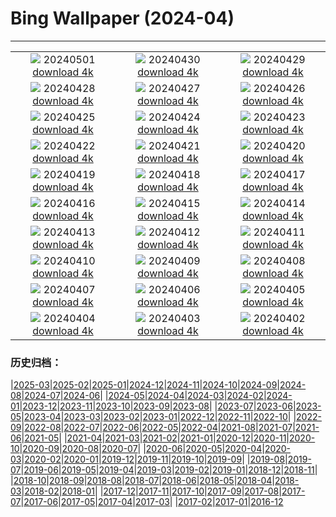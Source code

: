 # Bing Wallpaper (2024-04)
**************
| | | |
| :----: | :----: | :----: |
| ![](https://www.bing.com/th?id=OHR.NienhagenMecklenburg_DE-DE3604963569_1920x1080.jpg) 20240501 [download 4k](https://www.bing.com/th?id=OHR.NienhagenMecklenburg_DE-DE3604963569_UHD.jpg) | ![](https://www.bing.com/th?id=OHR.CheetahRain_DE-DE3160302306_1920x1080.jpg) 20240430 [download 4k](https://www.bing.com/th?id=OHR.CheetahRain_DE-DE3160302306_UHD.jpg) | ![](https://www.bing.com/th?id=OHR.TulouFujian_DE-DE2936952275_1920x1080.jpg) 20240429 [download 4k](https://www.bing.com/th?id=OHR.TulouFujian_DE-DE2936952275_UHD.jpg) |
| ![](https://www.bing.com/th?id=OHR.GuadalupeTexas_DE-DE2699373436_1920x1080.jpg) 20240428 [download 4k](https://www.bing.com/th?id=OHR.GuadalupeTexas_DE-DE2699373436_UHD.jpg) | ![](https://www.bing.com/th?id=OHR.LeucisticHummingbird_DE-DE2322778119_1920x1080.jpg) 20240427 [download 4k](https://www.bing.com/th?id=OHR.LeucisticHummingbird_DE-DE2322778119_UHD.jpg) | ![](https://www.bing.com/th?id=OHR.PenguinDirections_DE-DE2082660344_1920x1080.jpg) 20240426 [download 4k](https://www.bing.com/th?id=OHR.PenguinDirections_DE-DE2082660344_UHD.jpg) |
| ![](https://www.bing.com/th?id=OHR.KalalochTree_DE-DE1811180664_1920x1080.jpg) 20240425 [download 4k](https://www.bing.com/th?id=OHR.KalalochTree_DE-DE1811180664_UHD.jpg) | ![](https://www.bing.com/th?id=OHR.TrilliumOntario_DE-DE6034423661_1920x1080.jpg) 20240424 [download 4k](https://www.bing.com/th?id=OHR.TrilliumOntario_DE-DE6034423661_UHD.jpg) | ![](https://www.bing.com/th?id=OHR.TrinityDublin_DE-DE4235141840_1920x1080.jpg) 20240423 [download 4k](https://www.bing.com/th?id=OHR.TrinityDublin_DE-DE4235141840_UHD.jpg) |
| ![](https://www.bing.com/th?id=OHR.EarthDayTurtle_DE-DE6584075378_1920x1080.jpg) 20240422 [download 4k](https://www.bing.com/th?id=OHR.EarthDayTurtle_DE-DE6584075378_UHD.jpg) | ![](https://www.bing.com/th?id=OHR.CologneFlowerBed_DE-DE3966467653_1920x1080.jpg) 20240421 [download 4k](https://www.bing.com/th?id=OHR.CologneFlowerBed_DE-DE3966467653_UHD.jpg) | ![](https://www.bing.com/th?id=OHR.YellowstoneGeyser_DE-DE4718129608_1920x1080.jpg) 20240420 [download 4k](https://www.bing.com/th?id=OHR.YellowstoneGeyser_DE-DE4718129608_UHD.jpg) |
| ![](https://www.bing.com/th?id=OHR.OrkneyStones_DE-DE4276550885_1920x1080.jpg) 20240419 [download 4k](https://www.bing.com/th?id=OHR.OrkneyStones_DE-DE4276550885_UHD.jpg) | ![](https://www.bing.com/th?id=OHR.AvilaSpain_DE-DE5639007447_1920x1080.jpg) 20240418 [download 4k](https://www.bing.com/th?id=OHR.AvilaSpain_DE-DE5639007447_UHD.jpg) | ![](https://www.bing.com/th?id=OHR.SpringCub_DE-DE5388419505_1920x1080.jpg) 20240417 [download 4k](https://www.bing.com/th?id=OHR.SpringCub_DE-DE5388419505_UHD.jpg) |
| ![](https://www.bing.com/th?id=OHR.UnionSquareNYC_DE-DE5106138170_1920x1080.jpg) 20240416 [download 4k](https://www.bing.com/th?id=OHR.UnionSquareNYC_DE-DE5106138170_UHD.jpg) | ![](https://www.bing.com/th?id=OHR.RedBallBelgium_DE-DE7374714252_1920x1080.jpg) 20240415 [download 4k](https://www.bing.com/th?id=OHR.RedBallBelgium_DE-DE7374714252_UHD.jpg) | ![](https://www.bing.com/th?id=OHR.WeenerPrimroses_DE-DE5775502209_1920x1080.jpg) 20240414 [download 4k](https://www.bing.com/th?id=OHR.WeenerPrimroses_DE-DE5775502209_UHD.jpg) |
| ![](https://www.bing.com/th?id=OHR.SpringApple_DE-DE5480839920_1920x1080.jpg) 20240413 [download 4k](https://www.bing.com/th?id=OHR.SpringApple_DE-DE5480839920_UHD.jpg) | ![](https://www.bing.com/th?id=OHR.SunsetArchesNP_DE-DE3760698211_1920x1080.jpg) 20240412 [download 4k](https://www.bing.com/th?id=OHR.SunsetArchesNP_DE-DE3760698211_UHD.jpg) | ![](https://www.bing.com/th?id=OHR.DragonWaterfall_DE-DE4647448695_1920x1080.jpg) 20240411 [download 4k](https://www.bing.com/th?id=OHR.DragonWaterfall_DE-DE4647448695_UHD.jpg) |
| ![](https://www.bing.com/th?id=OHR.OwlSiblings_DE-DE4556808000_1920x1080.jpg) 20240410 [download 4k](https://www.bing.com/th?id=OHR.OwlSiblings_DE-DE4556808000_UHD.jpg) | ![](https://www.bing.com/th?id=OHR.SkagitValleyTulips_DE-DE4476556053_1920x1080.jpg) 20240409 [download 4k](https://www.bing.com/th?id=OHR.SkagitValleyTulips_DE-DE4476556053_UHD.jpg) | ![](https://www.bing.com/th?id=OHR.HedgehogMeadow_DE-DE4306396811_1920x1080.jpg) 20240408 [download 4k](https://www.bing.com/th?id=OHR.HedgehogMeadow_DE-DE4306396811_UHD.jpg) |
| ![](https://www.bing.com/th?id=OHR.BeaverDenali_DE-DE4088011437_1920x1080.jpg) 20240407 [download 4k](https://www.bing.com/th?id=OHR.BeaverDenali_DE-DE4088011437_UHD.jpg) | ![](https://www.bing.com/th?id=OHR.JapanHimeji_DE-DE3876117869_1920x1080.jpg) 20240406 [download 4k](https://www.bing.com/th?id=OHR.JapanHimeji_DE-DE3876117869_UHD.jpg) | ![](https://www.bing.com/th?id=OHR.BahamasSpace_DE-DE5829125320_1920x1080.jpg) 20240405 [download 4k](https://www.bing.com/th?id=OHR.BahamasSpace_DE-DE5829125320_UHD.jpg) |
| ![](https://www.bing.com/th?id=OHR.AntelopeBotswana_DE-DE6866899384_1920x1080.jpg) 20240404 [download 4k](https://www.bing.com/th?id=OHR.AntelopeBotswana_DE-DE6866899384_UHD.jpg) | ![](https://www.bing.com/th?id=OHR.KyrgyzstanRainbow_DE-DE6804066855_1920x1080.jpg) 20240403 [download 4k](https://www.bing.com/th?id=OHR.KyrgyzstanRainbow_DE-DE6804066855_UHD.jpg) | ![](https://www.bing.com/th?id=OHR.JutlandSpring_DE-DE6705207300_1920x1080.jpg) 20240402 [download 4k](https://www.bing.com/th?id=OHR.JutlandSpring_DE-DE6705207300_UHD.jpg) |

### 历史归档：

|[2025-03](/2025-03/2025-03.md)|[2025-02](/2025-02/2025-02.md)|[2025-01](/2025-01/2025-01.md)|[2024-12](/2024-12/2024-12.md)|[2024-11](/2024-11/2024-11.md)|[2024-10](/2024-10/2024-10.md)|[2024-09](/2024-09/2024-09.md)|[2024-08](/2024-08/2024-08.md)|[2024-07](/2024-07/2024-07.md)|[2024-06](/2024-06/2024-06.md)|
|[2024-05](/2024-05/2024-05.md)|[2024-04](/2024-04/2024-04.md)|[2024-03](/2024-03/2024-03.md)|[2024-02](/2024-02/2024-02.md)|[2024-01](/2024-01/2024-01.md)|[2023-12](/2023-12/2023-12.md)|[2023-11](/2023-11/2023-11.md)|[2023-10](/2023-10/2023-10.md)|[2023-09](/2023-09/2023-09.md)|[2023-08](/2023-08/2023-08.md)|
|[2023-07](/2023-07/2023-07.md)|[2023-06](/2023-06/2023-06.md)|[2023-05](/2023-05/2023-05.md)|[2023-04](/2023-04/2023-04.md)|[2023-03](/2023-03/2023-03.md)|[2023-02](/2023-02/2023-02.md)|[2023-01](/2023-01/2023-01.md)|[2022-12](/2022-12/2022-12.md)|[2022-11](/2022-11/2022-11.md)|[2022-10](/2022-10/2022-10.md)|
|[2022-09](/2022-09/2022-09.md)|[2022-08](/2022-08/2022-08.md)|[2022-07](/2022-07/2022-07.md)|[2022-06](/2022-06/2022-06.md)|[2022-05](/2022-05/2022-05.md)|[2022-04](/2022-04/2022-04.md)|[2021-08](/2021-08/2021-08.md)|[2021-07](/2021-07/2021-07.md)|[2021-06](/2021-06/2021-06.md)|[2021-05](/2021-05/2021-05.md)|
|[2021-04](/2021-04/2021-04.md)|[2021-03](/2021-03/2021-03.md)|[2021-02](/2021-02/2021-02.md)|[2021-01](/2021-01/2021-01.md)|[2020-12](/2020-12/2020-12.md)|[2020-11](/2020-11/2020-11.md)|[2020-10](/2020-10/2020-10.md)|[2020-09](/2020-09/2020-09.md)|[2020-08](/2020-08/2020-08.md)|[2020-07](/2020-07/2020-07.md)|
|[2020-06](/2020-06/2020-06.md)|[2020-05](/2020-05/2020-05.md)|[2020-04](/2020-04/2020-04.md)|[2020-03](/2020-03/2020-03.md)|[2020-02](/2020-02/2020-02.md)|[2020-01](/2020-01/2020-01.md)|[2019-12](/2019-12/2019-12.md)|[2019-11](/2019-11/2019-11.md)|[2019-10](/2019-10/2019-10.md)|[2019-09](/2019-09/2019-09.md)|
|[2019-08](/2019-08/2019-08.md)|[2019-07](/2019-07/2019-07.md)|[2019-06](/2019-06/2019-06.md)|[2019-05](/2019-05/2019-05.md)|[2019-04](/2019-04/2019-04.md)|[2019-03](/2019-03/2019-03.md)|[2019-02](/2019-02/2019-02.md)|[2019-01](/2019-01/2019-01.md)|[2018-12](/2018-12/2018-12.md)|[2018-11](/2018-11/2018-11.md)|
|[2018-10](/2018-10/2018-10.md)|[2018-09](/2018-09/2018-09.md)|[2018-08](/2018-08/2018-08.md)|[2018-07](/2018-07/2018-07.md)|[2018-06](/2018-06/2018-06.md)|[2018-05](/2018-05/2018-05.md)|[2018-04](/2018-04/2018-04.md)|[2018-03](/2018-03/2018-03.md)|[2018-02](/2018-02/2018-02.md)|[2018-01](/2018-01/2018-01.md)|
|[2017-12](/2017-12/2017-12.md)|[2017-11](/2017-11/2017-11.md)|[2017-10](/2017-10/2017-10.md)|[2017-09](/2017-09/2017-09.md)|[2017-08](/2017-08/2017-08.md)|[2017-07](/2017-07/2017-07.md)|[2017-06](/2017-06/2017-06.md)|[2017-05](/2017-05/2017-05.md)|[2017-04](/2017-04/2017-04.md)|[2017-03](/2017-03/2017-03.md)|
|[2017-02](/2017-02/2017-02.md)|[2017-01](/2017-01/2017-01.md)|[2016-12](/2016-12/2016-12.md)